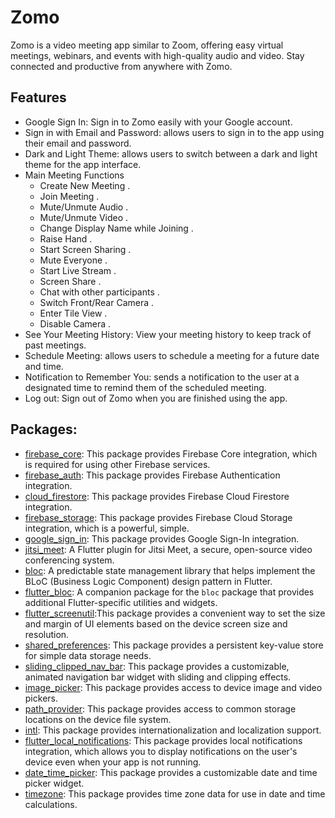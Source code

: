 # Zomo <br>
Zomo is a video meeting app similar to Zoom, offering easy virtual meetings, webinars, and events with high-quality audio and video. Stay connected and productive from anywhere with Zomo.

## Features
- Google Sign In: Sign in to Zomo easily with your Google account.
- Sign in with Email and Password: allows users to sign in to the app using their email and password.
- Dark and Light Theme: allows users to switch between a dark and light theme for the app interface.
- Main Meeting Functions
  -  Create New Meeting . 
  -  Join Meeting . 
  -  Mute/Unmute Audio . 
  -  Mute/Unmute Video . 
  -  Change Display Name while Joining . 
  -  Raise Hand . 
  -  Start Screen Sharing . 
  -  Mute Everyone . 
  -  Start Live Stream . 
  -  Screen Share . 
  -  Chat with other participants .
  -  Switch Front/Rear Camera .
  -  Enter Tile View .
  -  Disable Camera  .
- See Your Meeting History: View your meeting history to keep track of past meetings.
- Schedule Meeting: allows users to schedule a meeting for a future date and time.
- Notification to Remember You: sends a notification to the user at a designated time to remind them of the scheduled meeting.
- Log out: Sign out of Zomo when you are finished using the app.

## Packages:
- [firebase_core](https://pub.dev/packages/firebase_core):  This package provides Firebase Core integration, which is required for using other Firebase services.
- [firebase_auth](https://pub.dev/packages/firebase_auth): This package provides Firebase Authentication integration.
- [cloud_firestore](https://pub.dev/packages/cloud_firestore): This package provides Firebase Cloud Firestore integration.
- [firebase_storage](https://pub.dev/packages/firebase_storage): This package provides Firebase Cloud Storage integration, which is a powerful, simple.
- [google_sign_in](https://pub.dev/packages/google_sign_in): This package provides Google Sign-In integration.
- [jitsi_meet](https://github.com/Eng-NUREDDIN/jitsi_meet.git): A Flutter plugin for Jitsi Meet, a secure, open-source video conferencing system.
- [bloc](https://pub.dev/packages/bloc): A predictable state management library that helps implement the BLoC (Business Logic Component) design pattern in Flutter.
- [flutter_bloc](https://pub.dev/packages/flutter_bloc): A companion package for the `bloc` package that provides additional Flutter-specific utilities and widgets.
- [flutter_screenutil](https://pub.dev/packages/flutter_screenutil):This package provides a convenient way to set the size and margin of UI elements based on the device screen size and resolution.
- [shared_preferences](https://pub.dev/packages/shared_preferences): This package provides a persistent key-value store for simple data storage needs.
- [sliding_clipped_nav_bar](https://pub.dev/packages/sliding_clipped_nav_bar): This package provides a customizable, animated navigation bar widget with sliding and clipping effects.
- [image_picker](https://pub.dev/packages/image_picker): This package provides access to device image and video pickers.
- [path_provider](https://pub.dev/packages/path_provider): This package provides access to common storage locations on the device file system.
- [intl](https://pub.dev/packages/intl): This package provides internationalization and localization support.
- [flutter_local_notifications](https://pub.dev/packages/flutter_local_notifications): This package provides local notifications integration, which allows you to display notifications on the user's device even when your app is not running.
- [date_time_picker](https://pub.dev/packages/date_time_picker): This package provides a customizable date and time picker widget.
- [timezone](https://pub.dev/packages/timezone): This package provides time zone data for use in date and time calculations.

